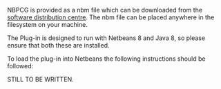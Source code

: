 NBPCG is provided as a nbm file which can be downloaded
from the [software distribution centre](http://softwaredistribution.rlinsdale.org.uk/nbpcg/index.html).
The nbm file can be placed anywhere in the filesystem on your machine.

The Plug-in is designed to run with Netbeans 8 and Java 8, so please ensure that both these
are installed.
                
To load the plug-in into Netbeans the following instructions should be followed:
      
STILL TO BE WRITTEN.
